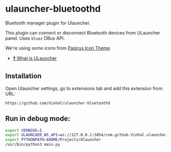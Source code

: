 # ulauncher-bluetoothd

Bluetooth manager plugin for Ulauncher.

This plugin can connect or disconnect Bluetooth devices from
ULauncher panel. Uses `bluez` DBus API.

We're using some icons from [Papirus Icon Theme](https://github.com/PapirusDevelopmentTeam/papirus-icon-theme).

- [❓ What is ULauncher](https://ulauncher.io/)

## Installation

Open Ulauncher settings, go to extensions tab and add this
extension from URL:

```
https://github.com/Vinhal/ulauncher-bluetoothd
```

## Run in debug mode:

```bash
export VERBOSE=1
export ULAUNCHER_WS_API=ws://127.0.0.1:5054/com.github.Vinhal.ulauncher-bluetoothd
export PYTHONPATH=$HOME/Projects/Ulauncher
/usr/bin/python3 main.py
```
